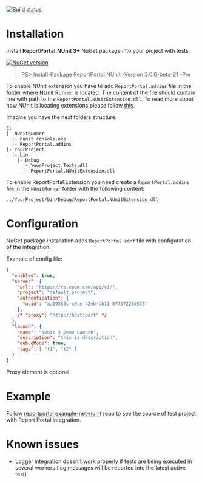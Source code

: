 [![Build status](https://ci.appveyor.com/api/projects/status/q4l1kw3xrbi79m7i/branch/master?svg=true)](https://ci.appveyor.com/project/nvborisenko/agent-net-nunit/branch/master)

# Installation
Install **ReportPortal.NUnit 3+** NuGet package into your project with tests.

[![NuGet version](https://badge.fury.io/nu/reportportal.nunit.svg)](https://badge.fury.io/nu/reportportal.nunit)
> PS> Install-Package ReportPortal.NUnit -Version 3.0.0-beta-21 -Pre

To enable NUnit extension you have to add `ReportPortal.addins` file in the folder where NUnit Runner is located. The content of the file should contain line with path to the `ReportPortal.NUnitExtension.dll`. To read more about how NUnit is locating extensions please follow [this](https://github.com/nunit/docs/wiki/Engine-Extensibility#locating-addins).

Imagine you have the next folders structure:

```
C:
|- NUnitRunner
  |- nunit.console.exe
  |- ReportPortal.addins
|- YourProject
  |- bin
    |- Debug
      |- YourProject.Tests.dll
      |- ReportPortal.NUnitExtension.dll
```

To enable ReportPortal.Extension you need create a `ReportPortal.addins` file in the `NUnitRunner` folder with the following content:
```
../YourProject/bin/Debug/ReportPortal.NUnitExtension.dll
```


# Configuration
NuGet package installation adds `ReportPortal.conf` file with configuration of the integration.

Example of config file:
```json
{
  "enabled": true,
  "server": {
    "url": "https://rp.epam.com/api/v1/",
    "project": "default_project",
    "authentication": {
      "uuid": "aa19555c-c9ce-42eb-bb11-87757225d535"
    },
    /* "proxy": "http://host:port" */
  },
  "launch": {
    "name": "NUnit 3 Demo Launch",
    "description": "this is description",
    "debugMode": true,
    "tags": [ "t1", "t2" ]
  }
}
```
Proxy element is optional.


# Example
Follow [reportportal example-net-nunit](https://github.com/reportportal/example-net-nunit) repo to see the source of test project with Report Portal integration.


# Known issues
- Logger integration doesn't work properly if tests are being executed in several workers (log messages will be reported into the latest active test)
